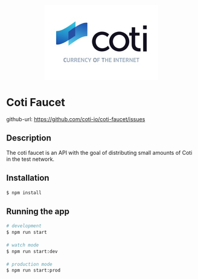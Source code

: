 <p align="center"><img src="/src/assets/logo-slogan-300x200.jpg" alt="logo"></p>

# Coti Faucet

github-url: https://github.com/coti-io/coti-faucet/issues

## Description

The coti faucet is an API with the goal of distributing small amounts of Coti in the test network.

## Installation

```bash
$ npm install
```

## Running the app

```bash
# development
$ npm run start

# watch mode
$ npm run start:dev

# production mode
$ npm run start:prod
```